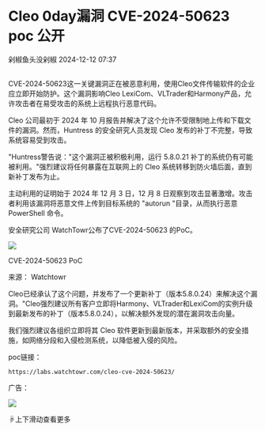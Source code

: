 #  Cleo 0day漏洞 CVE-2024-50623 poc 公开   
 剁椒鱼头没剁椒   2024-12-12 07:37  
  
##   
  
CVE-2024-50623这一关键漏洞正在被恶意利用，使用Cleo文件传输软件的企业应立即开始防护。这个漏洞影响Cleo LexiCom、VLTrader和Harmony产品，允许攻击者在易受攻击的系统上远程执行恶意代码。  
  
Cleo 公司最初于 2024 年 10 月报告并解决了这个允许不受限制地上传和下载文件的漏洞。然而，Huntress 的安全研究人员发现 Cleo 发布的补丁不完整，导致系统容易受到攻击。  
  
"Huntress警告说："这个漏洞正被积极利用，运行 5.8.0.21 补丁的系统仍有可能被利用。"强烈建议将任何暴露在互联网上的 Cleo 系统转移到防火墙后面，直到新补丁发布为止。  
  
主动利用的证明始于 2024 年 12 月 3 日，12 月 8 日观察到攻击显著激增。攻击者利用该漏洞将恶意文件上传到目标系统的 "autorun "目录，从而执行恶意 PowerShell 命令。  
  
安全研究公司 WatchTowr公布了CVE-2024-50623 的PoC。  
  
![](https://mmbiz.qpic.cn/sz_mmbiz_jpg/BgpLXnnTHwbTk528OlrujfTx2RzblHjAQo1s27SX0bNOWxCUVuOU5QGqrYw60dcX677xFN2YlS0c3EzDsrvorQ/640?wx_fmt=other&from=appmsg "")  
  
CVE-2024-50623 PoC  
  
来源： Watchtowr  
  
Cleo已经承认了这个问题，并发布了一个更新补丁（版本5.8.0.24）来解决这个漏洞。"Cleo强烈建议所有客户立即将Harmony、VLTrader和LexiCom的实例升级到最新发布的补丁（版本5.8.0.24），以解决额外发现的潜在漏洞攻击向量。  
  
我们强烈建议各组织立即将其 Cleo 软件更新到最新版本，并采取额外的安全措施，如网络分段和入侵检测系统，以降低被入侵的风险。  
  
poc链接：  
```
https://labs.watchtowr.com/cleo-cve-2024-50623/

```  
  
  
  
广告：  
  
  
![](https://mmbiz.qpic.cn/mmbiz_jpg/lic4LrsB27nsCoUtu7S3iaU9uQd1tDmUkkVTPUPn8MbUmWHnPzhO5T5d6a0xf1O25iaEs8GSrjMFWmlJVXTHWfDIw/640?wx_fmt=other&from=appmsg&tp=webp&wxfrom=5&wx_lazy=1&wx_co=1 "")  
  
☟上下滑动查看更多  
  
  
